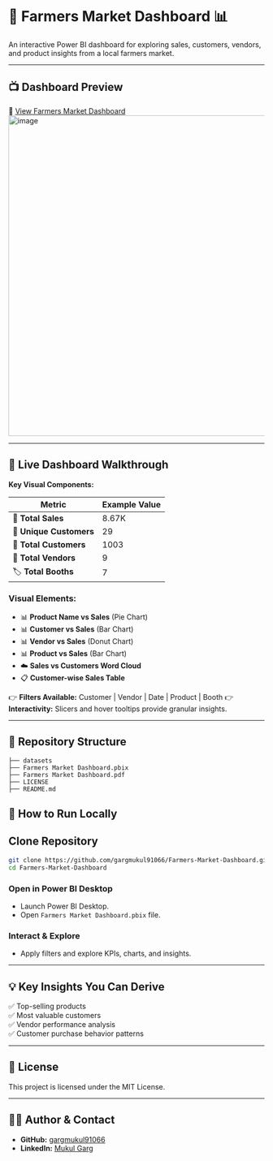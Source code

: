 # 🥕 Farmers Market Dashboard 📊  

An interactive Power BI dashboard for exploring sales, customers, vendors, and product insights from a local farmers market.

---

## 📺 Dashboard Preview

📄 [View Farmers Market Dashboard ](./Farmers%20Market%20Dashboard.pdf)
<img width="1124" height="632" alt="image" src="https://github.com/user-attachments/assets/1449132b-06d4-42fe-a965-f3fb39b362b8" />


---

## 🌟 Live Dashboard Walkthrough

**Key Visual Components:**

| Metric                    | Example Value |
|--------------------------|---------------|
| 🛒 **Total Sales**         | 8.67K         |
| 👥 **Unique Customers**    | 29            |
| 👤 **Total Customers**     | 1003          |
| 🏪 **Total Vendors**       | 9             |
| 🏷️ **Total Booths**        | 7             |

### Visual Elements:
- 📊 **Product Name vs Sales** (Pie Chart)  
- 📊 **Customer vs Sales** (Bar Chart)  
- 📊 **Vendor vs Sales** (Donut Chart)  
- 📊 **Product vs Sales** (Bar Chart)  
- ☁️ **Sales vs Customers Word Cloud**  
- 📋 **Customer-wise Sales Table**  

👉 **Filters Available:** Customer | Vendor | Date | Product | Booth 
👉 **Interactivity:** Slicers and hover tooltips provide granular insights.

---

## 📂 Repository Structure

```plaintext
├── datasets
├── Farmers Market Dashboard.pbix
├── Farmers Market Dashboard.pdf
├── LICENSE
├── README.md
```



## 🚀 How to Run Locally

## Clone Repository

```bash
git clone https://github.com/gargmukul91066/Farmers-Market-Dashboard.git
cd Farmers-Market-Dashboard
```

### Open in Power BI Desktop

- Launch Power BI Desktop.
- Open `Farmers Market Dashboard.pbix` file.

### Interact & Explore

- Apply filters and explore KPIs, charts, and insights.

---

## 💡 Key Insights You Can Derive

✅ Top-selling products  
✅ Most valuable customers  
✅ Vendor performance analysis  
✅ Customer purchase behavior patterns  

---

## 📜 License

This project is licensed under the MIT License.

---

## 🙋‍♂️ Author & Contact

- **GitHub:** [gargmukul91066](https://github.com/gargmukul91066)  
- **LinkedIn:** [Mukul Garg](https://www.linkedin.com/in/mukul-garg-5b533b245/)
